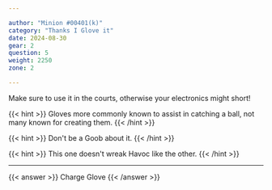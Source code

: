 ```yaml
---

author: "Minion #00401(k)"
category: "Thanks I Glove it"
date: 2024-08-30
gear: 2
question: 5
weight: 2250
zone: 2

---
```


Make sure to use it in the courts, otherwise your electronics might short!

{{< hint >}} Gloves more commonly known to assist in catching a ball, not many known for creating them. {{< /hint >}}

{{< hint >}} Don't be a Goob about it. {{< /hint >}}

{{< hint >}} This one doesn't wreak Havoc like the other. {{< /hint >}}

---

{{< answer >}} Charge Glove {{< /answer >}}

